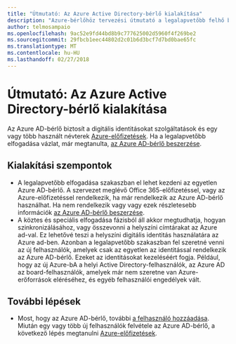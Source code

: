 ```yaml
---
title: "Útmutató: Az Azure Active Directory-bérlő kialakítása"
description: "Azure-bérlőhöz tervezési útmutató a legalapvetőbb felhő bevezetési stratégia részeként"
author: telmosampaio
ms.openlocfilehash: 9ac52e9fd44bd8b9c777625002d5960f4f269be2
ms.sourcegitcommit: 29fbcb1eec44802d2c01b6d3bcf7d7bd0bae65fc
ms.translationtype: MT
ms.contentlocale: hu-HU
ms.lasthandoff: 02/27/2018
---
```

# <a name="guidance-azure-ad-tenant-design"></a>Útmutató: Az Azure Active Directory-bérlő kialakítása

Az Azure AD-bérlő biztosít a digitális identitásokat szolgáltatások és egy vagy több használt névterek [Azure-előfizetések](subscription-explainer.md). Ha a legalapvetőbb elfogadása vázlat, már megtanulta, [az Azure AD-bérlő beszerzése][how-to-get-aad-tenant]. 

## <a name="design-considerations"></a>Kialakítási szempontok

- A legalapvetőbb elfogadása szakaszban el lehet kezdeni az egyetlen Azure AD-bérlő. A szervezet meglévő Office 365-előfizetéssel, vagy az Azure-előfizetéssel rendelkezik, ha már rendelkezik az Azure AD-bérlő használhat. Ha nem rendelkezik vagy vagy ezek részletesebb információk [az Azure AD-bérlő beszerzése][how-to-get-aad-tenant]. 
- A köztes és speciális elfogadása fázisból áll akkor megtudhatja, hogyan szinkronizálásához, vagy összevonni a helyszíni címtárakat az Azure ad-val. Ez lehetővé teszi a helyszíni digitális identitás használatára az Azure ad-ben. Azonban a legalapvetőbb szakaszban fel szeretné venni az új felhasználók, amelyek csak az egyetlen az identitással rendelkezik az Azure AD-bérlő. Ezeket az identitásokat kezeléséért fogja. Például, hogy az új Azure-bA a helyi Active Directory-felhasználók, az Azure AD az board-felhasználók, amelyek már nem szeretne van Azure-erőforrások eléréséhez, és egyéb felhasználói engedélyek vált.

## <a name="next-steps"></a>További lépések

* Most, hogy az Azure AD-bérlő, további [a felhasználó hozzáadása][azure-ad-add-user]. Miután egy vagy több új felhasználók felvétele az Azure AD-bérlő, a következő lépés megtanulni [Azure-előfizetések](subscription-explainer.md).

<!-- Links -->

[azure-ad-add-user]: /azure/active-directory/add-users-azure-active-directory?toc=/azure/architecture/cloud-adoption-guide/toc.json
[docs-manage-azure-ad]: /azure/active-directory/active-directory-administer?toc=/azure/architecture/cloud-adoption-guide/toc.json
[docs-tenant]: /azure/active-directory/develop/active-directory-howto-tenant?toc=/azure/architecture/cloud-adoption-guide/toc.json
[docs-associate-subscription]: /azure/active-directory/active-directory-how-subscriptions-associated-directory?toc=/azure/architecture/cloud-adoption-guide/toc.json
[how-to-get-aad-tenant]: /azure/active-directory/develop/active-directory-howto-tenant?toc=/azure/architecture/cloud-adoption-guide/toc.json
